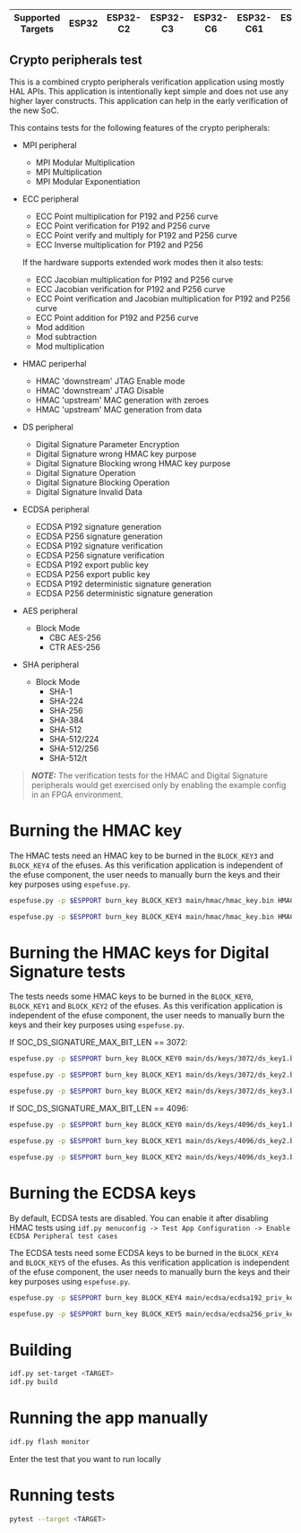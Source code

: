 | Supported Targets | ESP32 | ESP32-C2 | ESP32-C3 | ESP32-C6 | ESP32-C61 | ESP32-H2 | ESP32-P4 | ESP32-S2 | ESP32-S3 |
| ----------------- | ----- | -------- | -------- | -------- | --------- | -------- | -------- | -------- | -------- |

## Crypto peripherals test

This is a combined crypto peripherals verification application using mostly HAL APIs. This application is intentionally kept simple and does not use any higher layer constructs. This application can help in the early verification of the new SoC.

This contains tests for the following features of the crypto peripherals:

- MPI peripheral
    - MPI Modular Multiplication
    - MPI Multiplication
    - MPI Modular Exponentiation

- ECC peripheral
    - ECC Point multiplication for P192 and P256 curve
    - ECC Point verification for P192 and P256 curve
    - ECC Point verify and multiply for P192 and P256 curve
    - ECC Inverse multiplication for P192 and P256

    If the hardware supports extended work modes then it also tests:
    - ECC Jacobian multiplication for P192 and P256 curve
    - ECC Jacobian verification for P192 and P256 curve
    - ECC Point verification and Jacobian multiplication for P192 and P256 curve
    - ECC Point addition for P192 and P256 curve
    - Mod addition
    - Mod subtraction
    - Mod multiplication

- HMAC periperhal
    - HMAC 'downstream' JTAG Enable mode
    - HMAC 'downstream' JTAG Disable
    - HMAC 'upstream' MAC generation with zeroes
    - HMAC 'upstream' MAC generation from data

- DS peripheral
    - Digital Signature Parameter Encryption
    - Digital Signature wrong HMAC key purpose
    - Digital Signature Blocking wrong HMAC key purpose
    - Digital Signature Operation
    - Digital Signature Blocking Operation
    - Digital Signature Invalid Data

- ECDSA peripheral
    - ECDSA P192 signature generation
    - ECDSA P256 signature generation
    - ECDSA P192 signature verification
    - ECDSA P256 signature verification
    - ECDSA P192 export public key
    - ECDSA P256 export public key
    - ECDSA P192 deterministic signature generation
    - ECDSA P256 deterministic signature generation

- AES peripheral
    - Block Mode
        - CBC AES-256
        - CTR AES-256

- SHA peripheral
    - Block Mode
        - SHA-1
        - SHA-224
        - SHA-256
        - SHA-384
        - SHA-512
        - SHA-512/224
        - SHA-512/256
        - SHA-512/t

> **_NOTE:_** The verification tests for the HMAC and Digital Signature peripherals would get exercised only by enabling the example config in an FPGA environment.

# Burning the HMAC key

The HMAC tests need an HMAC key to be burned in the `BLOCK_KEY3` and `BLOCK_KEY4` of the efuses. As this verification application is independent of the efuse component, the user needs to manually burn the keys and their key purposes using `espefuse.py`.

```bash
espefuse.py -p $ESPPORT burn_key BLOCK_KEY3 main/hmac/hmac_key.bin HMAC_DOWN_JTAG

espefuse.py -p $ESPPORT burn_key BLOCK_KEY4 main/hmac/hmac_key.bin HMAC_UP
```

# Burning the HMAC keys for Digital Signature tests

The tests needs some HMAC keys to be burned in the `BLOCK_KEY0`, `BLOCK_KEY1` and `BLOCK_KEY2` of the efuses. As this verification application is independent of the efuse component, the user needs to manually burn the keys and their key purposes using `espefuse.py`.

If SOC_DS_SIGNATURE_MAX_BIT_LEN == 3072:
```bash
espefuse.py -p $ESPPORT burn_key BLOCK_KEY0 main/ds/keys/3072/ds_key1.bin HMAC_DOWN_DIGITAL_SIGNATURE

espefuse.py -p $ESPPORT burn_key BLOCK_KEY1 main/ds/keys/3072/ds_key2.bin HMAC_DOWN_DIGITAL_SIGNATURE

espefuse.py -p $ESPPORT burn_key BLOCK_KEY2 main/ds/keys/3072/ds_key3.bin HMAC_DOWN_DIGITAL_SIGNATURE
```

If SOC_DS_SIGNATURE_MAX_BIT_LEN == 4096:
```bash
espefuse.py -p $ESPPORT burn_key BLOCK_KEY0 main/ds/keys/4096/ds_key1.bin HMAC_DOWN_DIGITAL_SIGNATURE

espefuse.py -p $ESPPORT burn_key BLOCK_KEY1 main/ds/keys/4096/ds_key2.bin HMAC_DOWN_DIGITAL_SIGNATURE

espefuse.py -p $ESPPORT burn_key BLOCK_KEY2 main/ds/keys/4096/ds_key3.bin HMAC_DOWN_DIGITAL_SIGNATURE
```

# Burning the ECDSA keys

By default, ECDSA tests are disabled. You can enable it after disabling HMAC tests using `idf.py menuconfig -> Test App Configuration -> Enable ECDSA Peripheral test cases`

The ECDSA tests need some ECDSA keys to be burned in the `BLOCK_KEY4` and `BLOCK_KEY5` of the efuses. As this verification application is independent of the efuse component, the user needs to manually burn the keys and their key purposes using `espefuse.py`.

```bash
espefuse.py -p $ESPPORT burn_key BLOCK_KEY4 main/ecdsa/ecdsa192_priv_key.pem ECDSA_KEY

espefuse.py -p $ESPPORT burn_key BLOCK_KEY5 main/ecdsa/ecdsa256_priv_key.pem ECDSA_KEY
```

# Building

```bash
idf.py set-target <TARGET>
idf.py build
```

# Running the app manually

```bash
idf.py flash monitor
```

Enter the test that you want to run locally

# Running tests

```bash
pytest --target <TARGET>
```
